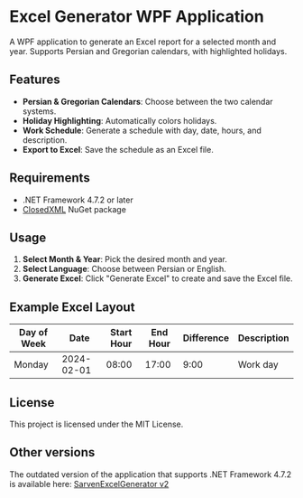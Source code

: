 # Excel Generator WPF Application

A WPF application to generate an Excel report for a selected month and year. Supports Persian and Gregorian calendars, with highlighted holidays.

## Features
- **Persian & Gregorian Calendars**: Choose between the two calendar systems.
- **Holiday Highlighting**: Automatically colors holidays.
- **Work Schedule**: Generate a schedule with day, date, hours, and description.
- **Export to Excel**: Save the schedule as an Excel file.

## Requirements
- .NET Framework 4.7.2 or later
- [ClosedXML](https://github.com/ClosedXML/ClosedXML) NuGet package

## Usage

1. **Select Month & Year**: Pick the desired month and year.
2. **Select Language**: Choose between Persian or English.
3. **Generate Excel**: Click "Generate Excel" to create and save the Excel file.

## Example Excel Layout

| Day of Week | Date       | Start Hour | End Hour | Difference | Description |
|-------------|------------|------------|----------|------------|-------------|
| Monday      | 2024-02-01 | 08:00      | 17:00    | 9:00       | Work day    |

## License
This project is licensed under the MIT License.

## Other versions
The outdated version of the application that supports .NET Framework 4.7.2 is available here:
[SarvenExcelGenerator v2](https://github.com/amin-norollah/sarvenExcelGenerator2)
